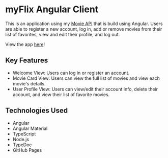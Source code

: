 # myFlix Angular Client

This is an application using my [Movie API](https://github.com/raschkatie/movie_api) that is build using Angular. Users are able to register a new account, log in, add or remove movies from their list of favorites, view and edit their profile, and log out.

View the app [here](https://raschkatie.github.io/myFlix-Angular-app/)!

## Key Features

- Welcome View: Users can log in or register an account.
- Movie Card View: Users can view the full list of movies and view each movie's details.
- User Profile View: Users can view/edit their account info, delete their account, and view their list of favorite movies.

## Technologies Used

- Angular
- Angular Material
- TypeScript
- Node.js
- TypeDoc
- GitHub Pages
